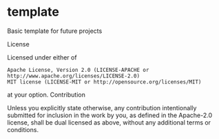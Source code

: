 # template
Basic template for future projects

License

Licensed under either of

    Apache License, Version 2.0 (LICENSE-APACHE or http://www.apache.org/licenses/LICENSE-2.0)
    MIT license (LICENSE-MIT or http://opensource.org/licenses/MIT)

at your option.
Contribution

Unless you explicitly state otherwise, any contribution intentionally submitted for inclusion in the work by you, as defined in the Apache-2.0 license, shall be dual licensed as above, without any additional terms or conditions.
